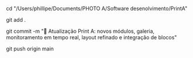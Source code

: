 cd "/Users/phillipe/Documents/PHOTO A/Software desenolvimento/PrintA"

git add .

git commit -m "🚀 Atualização Print A: novos módulos, galeria, monitoramento em tempo real, layout refinado e integração de blocos"

git push origin main
